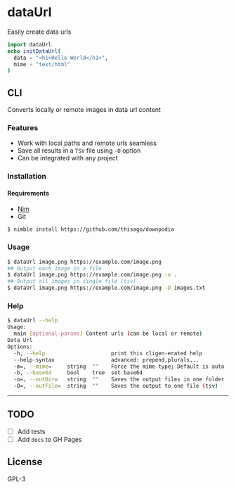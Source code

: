 # dataUrl

Easily create data urls
```nim
import dataUrl
echo initDataUrl(
  data = "<h1>Hello World</h1>",
  mime = "text/html"
)
```

## CLI

Converts locally or remote images in data url content

### Features

- Work with local paths and remote urls seamless
- Save all results in a `TSV` file using `-O` option
- Can be integrated with any project
<!-- - Lib works with JS (Not tested) -->

### Installation

#### Requirements
- [Nim](https://nim-lang.org/)
- Git

```bash
$ nimble install https://github.com/thisago/downpodia
```

### Usage
```bash
$ dataUrl image.png https://example.com/image.png
## Output each image in a file
$ dataUrl image.png https://example.com/image.png -o .
## Output all images in single file (tsv)
$ dataUrl image.png https://example.com/image.png -O images.txt
```

### Help
```bash
$ dataUrl --help
Usage:
  main [optional-params] Content urls (can be local or remote)
Data Url
Options:
  -h, --help                     print this cligen-erated help
  --help-syntax                  advanced: prepend,plurals,..
  -m=, --mime=     string  ""    Force the mime type; Default is auto
  -b, --base64     bool    true  set base64
  -o=, --outDir=   string  ""    Saves the output files in one folder
  -O=, --outFile=  string  ""    Saves the output to one file (tsv)
```

---

## TODO

- [ ] Add tests
- [ ] Add `docs` to GH Pages

## License
GPL-3
